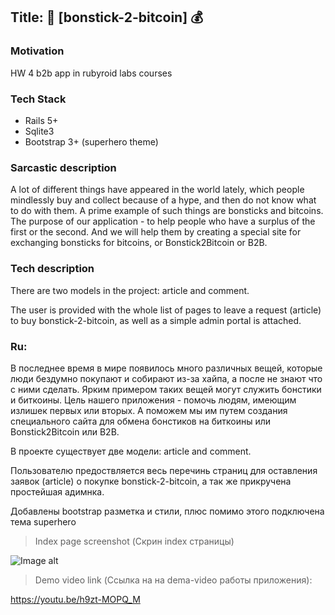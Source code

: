 ## Title: :rabbit: [bonstick-2-bitcoin] :moneybag:

### Motivation
HW 4 b2b app in rubyroid labs courses

### Tech Stack

- Rails 5+
- Sqlite3
- Bootstrap 3+ (superhero theme)

### Sarcastic description

A lot of different things have appeared in the world lately, which people mindlessly buy and collect because of a hype, and then do not know what to do with them. 
A prime example of such things are bonsticks and bitcoins. The purpose of our application - to help people who have a surplus of the first or the second. 
And we will help them by creating a special site for exchanging bonsticks for bitcoins, or Bonstick2Bitcoin or B2B.

### Tech description

There are two models in the project: article and comment.

The user is provided with the whole list of pages to leave a request (article) to buy bonstick-2-bitcoin, as well as a simple admin portal is attached.

### Ru:

В последнее время в мире появилось много различных вещей, которые люди бездумно покупают и собирают из-за хайпа, а после не знают что с ними сделать. 
Ярким примером таких вещей могут служить бонстики и биткоины. Цель нашего приложения - помочь людям, имеющим излишек первых или вторых. 
А поможем мы им путем создания специального сайта для обмена бонстиков на биткоины или Bonstick2Bitcoin или B2B.

В проекте существует две модели: article and comment.
    
Пользователю предоствляется весь перечинь страниц для оставления заявок (article) о покупке bonstick-2-bitcoin, 
а так же прикручена простейшая адимнка.

Добавлены bootstrap разметка и стили, плюс помимо этого подключена тема superhero

> Index page screenshot (Скрин index страницы)

![Image alt](https://github.com/vadia2pac/Bonstick2Bitcoin-app/raw/master/b2b_index.PNG)

> Demo video link (Ссылка на на dema-video работы приложения):

https://youtu.be/h9zt-MOPQ_M
